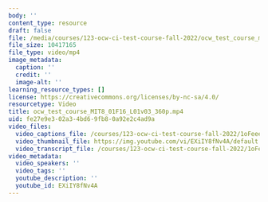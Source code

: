```yaml
---
body: ''
content_type: resource
draft: false
file: /media/courses/123-ocw-ci-test-course-fall-2022/ocw_test_course_mit8_01f16_l01v03_360p_360p_16_9.mp4
file_size: 10417165
file_type: video/mp4
image_metadata:
  caption: ''
  credit: ''
  image-alt: ''
learning_resource_types: []
license: https://creativecommons.org/licenses/by-nc-sa/4.0/
resourcetype: Video
title: ocw_test_course_MIT8_01F16_L01v03_360p.mp4
uid: fe27e9e3-02a3-4bd6-9fb8-0a92e2c4ad9a
video_files:
  video_captions_file: /courses/123-ocw-ci-test-course-fall-2022/1oFeee-IVHEdxNBKfpikWNO06z1WhPqmT_transcript.webvtt
  video_thumbnail_file: https://img.youtube.com/vi/EXiIY8fNv4A/default.jpg
  video_transcript_file: /courses/123-ocw-ci-test-course-fall-2022/1oFeee-IVHEdxNBKfpikWNO06z1WhPqmT_transcript.pdf
video_metadata:
  video_speakers: ''
  video_tags: ''
  youtube_description: ''
  youtube_id: EXiIY8fNv4A
---
```

